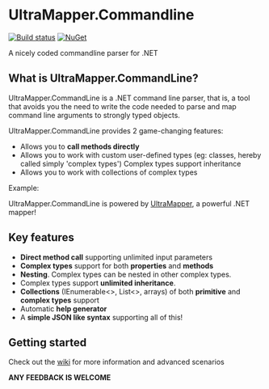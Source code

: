 # UltraMapper.Commandline
[![Build status](https://ci.appveyor.com/api/projects/status/github/maurosampietro/UltraMapper.Commandline?svg=true)](https://ci.appveyor.com/project/maurosampietro/ultramapper.Commandline/branch/master)
[![NuGet](http://img.shields.io/nuget/v/UltraMapper.svg)](https://www.nuget.org/packages/UltraMapper.Commandline/)

A nicely coded commandline parser for .NET 



What is UltraMapper.CommandLine?
--------------------------------

UltraMapper.CommandLine is a .NET command line parser, that is, a tool that avoids you the need to write the code needed to parse and map command line arguments to strongly typed objects.

UltraMapper.CommandLine provides 2 game-changing features:

-   Allows you to <b>call methods directly</b>
-   Allows you to work with custom user-defined types (eg: classes, hereby called simply 'complex types')
    Complex types support inheritance
-   Allows you to work with collections of complex types

Example:


UltraMapper.CommandLine is powered by [UltraMapper](https://github.com/maurosampietro/UltraMapper), a powerful .NET mapper!

Key features
--------------------------------

- <b>Direct method call</b> supporting unlimited input parameters
- <b>Complex types</b> support for both <b>properties</b> and <b>methods</b>
- <b>Nesting</b>. Complex types can be nested in other complex types.
- Complex types support <b>unlimited inheritance</b>.
- <b>Collections</b> (IEnumerable<>, List<>, arrays) of both <b>primitive</b> and <b>complex types</b> support
- Automatic <b>help generator</b>
- A <b>simple JSON like syntax</b> supporting all of this!


Getting started
--------------------------------

Check out the [wiki](https://github.com/maurosampietro/UltraMapper.CommandLine/wiki/Getting-started) for more information and advanced scenarios



**ANY FEEDBACK IS WELCOME**
